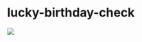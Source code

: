 # lucky-birthday-check


<img src= "https://user-images.githubusercontent.com/95525622/188052431-541134fc-2f40-47bd-b334-9e28391274a7.png" />
